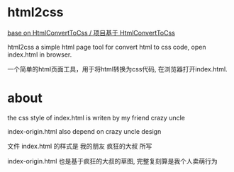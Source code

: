 # html2css

[base on HtmlConvertToCss / 项目基于 HtmlConvertToCss](https://github.com/worklinwu/HtmlConvertToCss)

html2css a simple html page tool for convert html to css code, open index.html in browser.

一个简单的html页面工具，用于将html转换为css代码, 在浏览器打开index.html.


# about

the css style of index.html is writen by my friend crazy uncle

index-origin.html also depend on crazy uncle design

文件 index.html 的样式是 我的朋友 疯狂的大叔 所写

index-origin.html 也是基于疯狂的大叔的草图, 完整复刻算是我个人卖萌行为